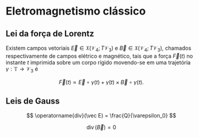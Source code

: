 # Eletromagnetismo clássico

## Lei da força de Lorentz

Existem campos vetoriais
$\vec E\in\mathfrak X(\mathcal V_4; T\mathcal V_3)$ e $\vec B\in\mathfrak X(\mathcal V_4; T\mathcal V_3)$,
chamados respectivamente de campos elétrico e magnético,
tais que a força $\vec F(t)$ no instante $t$ imprimida sobre um corpo rígido movendo-se em uma
trajetória ${\gamma:\mathbb T\rightarrow\mathcal V_3}$ é

$$
\vec F(t) \propto \vec E\circ\gamma(t) + \dot\gamma(t)\times\vec B\circ\gamma(t).
$$

## Leis de Gauss

$$
\operatorname{div}(\vec E) = \frac{Q}{\varepsilon_0}
$$

$$
\operatorname{div}(\vec B) = 0
$$